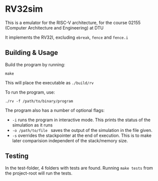 # RV32sim

This is a emulator for the RISC-V architecture, for the course 02155 (Computer Architecture and Engineering) at DTU

It implements the RV32I, excluding `ebreak`, `fence` and `fence.i`

## Building & Usage

Build the program by running:
````
make
````

This will place the executable as `./build/rv`

To run the program, use:
````
./rv -f /path/to/binary/program
````
The program also has a number of optional flags:

* `-i` runs the program in interactive mode. This prints the status of the simulation as it runs
* `-o /path/to/file ` saves the output of the simulation in the file given.
* `-s` overrides the stackpointer at the end of execution. This is to make later comparision independent of the stack/memory size.

## Testing

In the test-folder, 4 folders with tests are found.
Running `make tests` from the project-root will run the tests.

